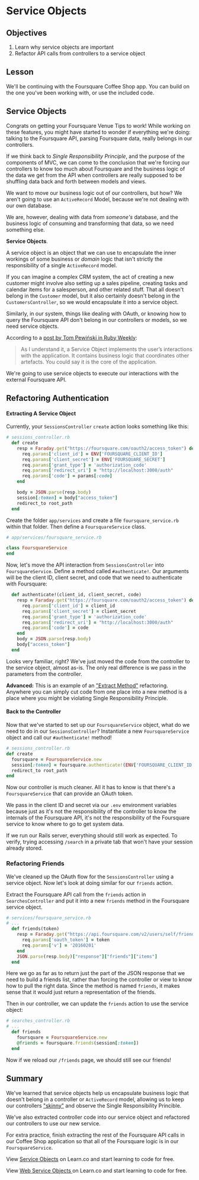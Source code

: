 # Service Objects

## Objectives

1. Learn why service objects are important
2. Refactor API calls from controllers to a service object

## Lesson

We'll be continuing with the Foursquare Coffee Shop app. You can build
on the one you've been working with, or use the included code.

## Service Objects

Congrats on getting your Foursquare Venue Tips to work! While working on these features, you might have started to wonder if everything we're doing: talking to the Foursquare API, parsing Foursquare data, really belongs in our controllers.

If we think back to *Single Responsibility Principle*, and the purpose
of the components of MVC, we can come to the conclusion that we're
forcing our controllers to know too much about Foursquare and the
business logic of the data we get from the API when
controllers are really supposed to be shuffling data back and forth
between models and views.

We want to move our business logic out of our controllers, but how? We
aren't going to use an `ActiveRecord` Model, because we're not dealing
with our own database.

We are, however, dealing with data from *someone's* database, and the
business logic of consuming and transforming that data, so we need
something else.

**Service Objects**.

A service object is an object that we can use to encapsulate the inner
workings of some business or *domain* logic that isn't strictly the
responsibility of a single `ActiveRecord` model.

If you can imagine a complex CRM system, the act of creating a new
customer might involve also setting up a sales pipeline, creating tasks
and calendar items for a salesperson, and other related stuff. That all
doesn't belong in the `Customer` model, but it also certainly doesn't
belong in the `CustomersController`, so we would encapsulate it into a
service object.

Similarly, in our system, things like dealing with OAuth, or knowing how
to query the Foursquare API don't belong in our controllers or models,
so we need service objects.

According to a [post by Tom Pewiński in Ruby Weekly](https://netguru.co/blog/service-objects-in-rails-will-help):

> As I understand it, a Service Object implements the user’s interactions with the application. It contains business logic that coordinates other artefacts. You could say it is the core of the application.

We're going to use service objects to execute our interactions with the external Foursquare API.

## Refactoring Authentication

#### Extracting A Service Object

Currently, your `SessionsController` `create` action looks something like this:

```ruby
# sessions_controller.rb
  def create
    resp = Faraday.get("https://foursquare.com/oauth2/access_token") do |req|
      req.params['client_id'] = ENV['FOURSQUARE_CLIENT_ID']
      req.params['client_secret'] = ENV['FOURSQUARE_SECRET']
      req.params['grant_type'] = 'authorization_code'
      req.params['redirect_uri'] = "http://localhost:3000/auth"
      req.params['code'] = params[:code]
    end

    body = JSON.parse(resp.body)
    session[:token] = body["access_token"]
    redirect_to root_path
  end
```

Create the folder `app/services` and create a file `foursquare_service.rb` within that folder. Then define a `FoursquareService` class.

```ruby
# app/services/foursquare_service.rb

class FoursquareService
end
```

Now, let's move the API interaction from `SessionsController` into `FoursquareService`. Define a method called `#authenticate!`. Our arguments will be the client ID, client secret, and code that we need to authenticate with Foursquare:

```ruby
  def authenticate!(client_id, client_secret, code)
    resp = Faraday.get("https://foursquare.com/oauth2/access_token") do |req|
      req.params['client_id'] = client_id
      req.params['client_secret'] = client_secret
      req.params['grant_type'] = 'authorization_code'
      req.params['redirect_uri'] = "http://localhost:3000/auth"
      req.params['code'] = code
    end
    body = JSON.parse(resp.body)
    body["access_token"]
  end
```

Looks very familiar, right? We've just moved the code from the
controller to the service object, almost as-is. The only real difference
is we pass in the parameters from the controller.

**Advanced:** This is an example of an ["Extract Method"](http://refactoring.com/catalog/extractMethod.html) refactoring. Anywhere you can simply cut code from one place into a new method is a place where you might be violating Single Responsibility Principle.

#### Back to the Controller

Now that we've started to set up our `FoursquareService` object, what do we need to do in our `SessionsController`? Instantiate a new `FoursquareService` object and call our `#authenticate!` method!

```ruby
# sessions_controller.rb
def create
  foursquare = FoursquareService.new
  session[:token] = foursquare.authenticate!(ENV['FOURSQUARE_CLIENT_ID'], ENV['FOURSQUARE_SECRET'], params[:code])
  redirect_to root_path
end
```

Now our controller is much cleaner. All it has to know is that there's a
`FoursquareService` that can provide an OAuth token.

We pass in the client ID and secret via our `.env` environment variables
because just as it's not the responsibility of the controller to know
the internals of the Foursquare API, it's not the responsibility of the
Foursquare service to know where to go to get system data.

If we run our Rails server, everything should still work as expected. To
verify, trying accessing `/search` in a private tab that won't have your
session already stored.

### Refactoring Friends

We've cleaned up the OAuth flow for the `SessionsController` using a
service object. Now let's look at doing similar for our `friends`
action.

Extract the Foursquare API call from the `friends` action in
`SearchesController` and put it into a new `friends` method in the
Foursquare service object.

```ruby
# services/foursquare_service.rb
# ...
  def friends(token)
    resp = Faraday.get("https://api.foursquare.com/v2/users/self/friends") do |req|
      req.params['oauth_token'] = token
      req.params['v'] = '20160201'
    end
    JSON.parse(resp.body)["response"]["friends"]["items"]
  end
```

Here we go as far as to return just the part of the JSON response that
we need to build a friends list, rather than forcing the controller or
view to know how to pull the right data. Since the method is named
`friends`, it makes sense that it would just return a representation of
the friends.

Then in our controller, we can update the `friends` action to use the
service object:

```ruby
# searches_controller.rb
# ...
  def friends
    foursquare = FoursquareService.new
    @friends = foursquare.friends(session[:token])
  end
```

Now if we reload our `/friends` page, we should still see our friends!

## Summary

We've learned that service objects help us encapsulate business logic
that doesn't belong in a controller or `ActiveRecord` model, allowing us
to keep our controllers ["skinny"](http://robdvr.com/fat-models-skinny-controllers-skinny-models-skinny-controllers/) and observe the Single Responsibility Princible.

We've also extracted controller code into our service object and
refactored our controllers to use our new service.

For extra practice, finish extracting the rest of the Foursquare API
calls in our Coffee Shop application so that all of the Foursquare logic
is in our `FoursquareService`.

<p data-visibility='hidden'>View <a href='https://learn.co/lessons/web-service-objects-readme' title='Service Objects'>Service Objects</a> on Learn.co and start learning to code for free.</p>

<p data-visibility='hidden'>View <a href='https://learn.co/lessons/web-service-objects-readme'>Web Service Objects </a> on Learn.co and start learning to code for free.</p>
